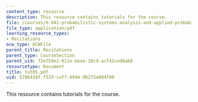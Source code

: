 ```yaml
---
content_type: resource
description: This resource contains tutorials for the course.
file: /courses/6-041-probabilistic-systems-analysis-and-applied-probability-spring-2006/5706434ff533ca7749449b275e804f89_tut05.pdf
file_type: application/pdf
learning_resource_types:
- Recitations
ocw_type: OCWFile
parent_title: Recitations
parent_type: CourseSection
parent_uid: 72e75de2-011e-beee-30c9-acf41ced8ab8
resourcetype: Document
title: tut05.pdf
uid: 5706434f-f533-ca77-4944-9b275e804f89
---
```

This resource contains tutorials for the course.


